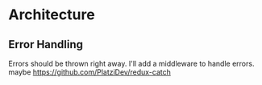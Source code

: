 # Architecture

## Error Handling

Errors should be thrown right away.
I'll add a middleware to handle errors.
maybe https://github.com/PlatziDev/redux-catch
